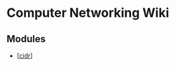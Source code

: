 Computer Networking Wiki
===

Modules
---

- [[cidr]]


[//begin]: # "Autogenerated link references for markdown compatibility"
[cidr]: cidr.md "CIDR"
[//end]: # "Autogenerated link references"